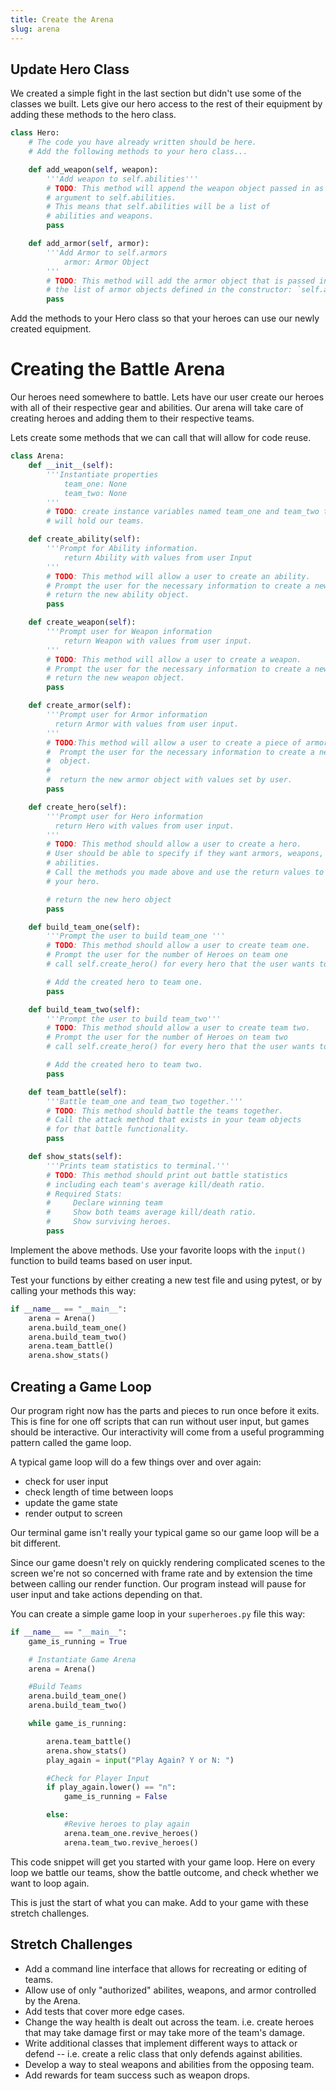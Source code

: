 ```yaml
---
title: Create the Arena
slug: arena
---
```


## Update Hero Class
We created a simple fight in the last section but didn't use some of the classes we built. Lets give our hero access to the rest of their equipment by adding these methods to the hero class.


```python
class Hero:
    # The code you have already written should be here.  
    # Add the following methods to your hero class...

    def add_weapon(self, weapon):
        '''Add weapon to self.abilities'''
        # TODO: This method will append the weapon object passed in as an
        # argument to self.abilities.
        # This means that self.abilities will be a list of
        # abilities and weapons.
        pass

    def add_armor(self, armor):
        '''Add Armor to self.armors
            armor: Armor Object
        '''
        # TODO: This method will add the armor object that is passed in to
        # the list of armor objects defined in the constructor: `self.armors`.
        pass

```

Add the methods to your Hero class so that your heroes can use our newly created equipment.


# Creating the Battle Arena
Our heroes need somewhere to battle. Lets have our user create our heroes with all of their respective gear and abilities. Our arena will take care of creating heroes and adding them to their respective teams.

Lets create some methods that we can call that will allow for code reuse.

```python
class Arena:
    def __init__(self):
        '''Instantiate properties
            team_one: None
            team_two: None
        '''
        # TODO: create instance variables named team_one and team_two that
        # will hold our teams.

    def create_ability(self):
        '''Prompt for Ability information.
            return Ability with values from user Input
        '''
        # TODO: This method will allow a user to create an ability.
        # Prompt the user for the necessary information to create a new ability object.
        # return the new ability object.
        pass

    def create_weapon(self):
        '''Prompt user for Weapon information
            return Weapon with values from user input.
        '''
        # TODO: This method will allow a user to create a weapon.
        # Prompt the user for the necessary information to create a new weapon object.
        # return the new weapon object.
        pass

    def create_armor(self):
        '''Prompt user for Armor information
          return Armor with values from user input.
        '''
        # TODO:This method will allow a user to create a piece of armor.
        #  Prompt the user for the necessary information to create a new armor
        #  object.
        #
        #  return the new armor object with values set by user.
        pass

    def create_hero(self):
        '''Prompt user for Hero information
          return Hero with values from user input.
        '''
        # TODO: This method should allow a user to create a hero.
        # User should be able to specify if they want armors, weapons, and
        # abilities.
        # Call the methods you made above and use the return values to build
        # your hero.

        # return the new hero object
        pass

    def build_team_one(self):
        '''Prompt the user to build team_one '''
        # TODO: This method should allow a user to create team one.
        # Prompt the user for the number of Heroes on team one
        # call self.create_hero() for every hero that the user wants to add to team one.

        # Add the created hero to team one.
        pass

    def build_team_two(self):
        '''Prompt the user to build team_two'''
        # TODO: This method should allow a user to create team two.
        # Prompt the user for the number of Heroes on team two
        # call self.create_hero() for every hero that the user wants to add to team two.

        # Add the created hero to team two.
        pass

    def team_battle(self):
        '''Battle team_one and team_two together.'''
        # TODO: This method should battle the teams together.
        # Call the attack method that exists in your team objects
        # for that battle functionality.
        pass

    def show_stats(self):
        '''Prints team statistics to terminal.'''
        # TODO: This method should print out battle statistics
        # including each team's average kill/death ratio.
        # Required Stats:
        #     Declare winning team
        #     Show both teams average kill/death ratio.
        #     Show surviving heroes.
        pass

```

Implement the above methods. Use your favorite loops with the `input()` function to build teams based on user input.

Test your functions by either creating a new test file and using pytest, or by calling your methods this way:

```python
if __name__ == "__main__":
    arena = Arena()
    arena.build_team_one()
    arena.build_team_two()
    arena.team_battle()
    arena.show_stats()
```

## Creating a Game Loop
Our program right now has the parts and pieces to run once before it exits. This is fine for one off scripts that can run without user input, but games should be interactive. Our interactivity will come from a useful programming pattern called the game loop.

A typical game loop will do a few things over and over again:

* check for user input
* check length of time between loops
* update the game state
* render output to screen

Our terminal game isn't really your typical game so our game loop will be a bit different.

Since our game doesn't rely on quickly rendering complicated scenes to the screen we're not so concerned with frame rate and by extension the time between calling our render function. Our program instead will pause for user input and take actions depending on that.

You can create a simple game loop in your `superheroes.py` file this way:

```python
if __name__ == "__main__":
    game_is_running = True

    # Instantiate Game Arena
    arena = Arena()

    #Build Teams
    arena.build_team_one()
    arena.build_team_two()

    while game_is_running:

        arena.team_battle()
        arena.show_stats()
        play_again = input("Play Again? Y or N: ")

        #Check for Player Input
        if play_again.lower() == "n":
            game_is_running = False

        else:
            #Revive heroes to play again
            arena.team_one.revive_heroes()
            arena.team_two.revive_heroes()

```
This code snippet will get you started with your game loop. Here on every loop we battle our teams, show the battle outcome, and check whether we want to loop again.

This is just the start of what you can make. Add to your game with these stretch challenges.

## Stretch Challenges
* Add a command line interface that allows for recreating or editing  of teams.
* Allow use of only "authorized" abilites, weapons, and armor controlled by the Arena.
* Add tests that cover more edge cases.
* Change the way health is dealt out across the team. i.e. create heroes that may take damage first or may take more of the team's damage.
* Write additional classes that implement different ways to attack or defend -- i.e. create a relic class that only defends against abilities.
* Develop a way to steal weapons and abilities from the opposing team.
* Add rewards for team success such as weapon drops.
